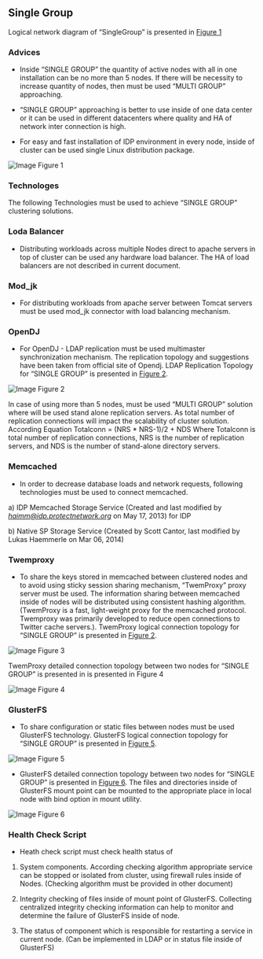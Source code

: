 ## Single Group

Logical network diagram of “SingleGroup” is presented in [Figure 1](../../../img/cluster/cluster.png)

### Advices

* Inside “SINGLE GROUP” the quantity of active nodes with all in one installation can
be no more than 5 nodes. If there will be necessity to increase quantity of nodes,
then must be used “MULTI GROUP” approaching.

* “SINGLE GROUP” approaching is better to use inside of one data center or it can be
used in different datacenters where quality and HA of network inter connection is
high.

* For easy and fast installation of IDP environment in every node, inside of cluster
can be used single Linux distribution package.


![Image](../../../img/cluster/cluster.png)
Figure 1



### Technologes

The following Technologies must be used to achieve “SINGLE GROUP” clustering
solutions.

### Loda Balancer

* Distributing workloads across multiple Nodes direct to apache servers in top
of cluster can be used any hardware load balancer. The HA of load balancers
are not described in current document.

### Mod_jk

* For distributing workloads from apache server between Tomcat servers must
be used mod_jk connector with load balancing mechanism.

### OpenDJ

* For OpenDJ - LDAP replication must be used multimaster synchronization
mechanism. The replication topology and suggestions have been taken from
official site of Opendj. LDAP Replication Topology for “SINGLE GROUP” is
presented in [Figure 2](../../../img/cluster/ldup.png).

![Image](../../../img/cluster/ldap.png)
Figure 2



In case of using more than 5 nodes, must be used “MULTI GROUP” solution where will be
used stand alone replication servers. As total number of replication connections will impact
the scalability of cluster solution.
According Equation Totalconn = (NRS * NRS-1)/2 + NDS
Where Totalconn is total number of replication connections, NRS is the number of replication
servers, and NDS is the number of stand-alone directory servers.

### Memcached

* In order to decrease database loads and network requests, following
technologies must be used to connect memcached.

a) IDP Memcached Storage Service (Created and last modified
by *haimm@idp.protectnetwork.org* on May 17, 2013) for IDP

b) Native SP Storage Service (Created by Scott Cantor, last modified
by Lukas Haemmerle on Mar 06, 2014)

### Twemproxy

* To share the keys stored in memcached between clustered nodes and to
avoid using sticky session sharing mechanism, “TwemProxy” proxy server
must be used. The information sharing between memcached inside of nodes
will be distributed using consistent hashing algorithm. (TwemProxy is a
fast, light-weight proxy for the memcached protocol. Twemproxy was
primarily developed to reduce open connections to Twitter cache servers.).
TwemProxy logical connection topology for “SINGLE GROUP” is presented in [Figure 2](../../../img/cluster/twemproxy.png).

![Image](../../../img/cluster/twemproxy.png)
Figure 3



TwemProxy detailed connection topology between two nodes for “SINGLE GROUP” is presented in is presented in Figure 4

![Image](../../../img/cluster/twemproxy2.png)
Figure 4



### GlusterFS

* To share configuration or static files between nodes must be used GlusterFS
technology. GlusterFS logical connection topology for “SINGLE GROUP” is
presented in [Figure 5](../../../img/cluster/glusterfs.png).

![Image](../../../img/cluster/glusterfs.png)
Figure 5



* GlusterFS detailed connection topology between two nodes for “SINGLE
GROUP” is presented in [Figure 6](../../../img/cluster/glusterfs.png). The files and directories inside of
GlusterFS mount point can be mounted to the appropriate place in local
node with bind option in mount utility.

![Image](../../../img/cluster/glusterfs2.png)
Figure 6



### Health Check Script

* Heath check script must check health status of

1) System components. According checking algorithm appropriate
service can be stopped or isolated from cluster, using firewall
rules inside of Nodes. (Checking algorithm must be provided in
other document)

2) Integrity checking of files inside of mount point of GlusterFS.
Collecting centralized integrity checking information can help to
monitor and determine the failure of GlusterFS inside of node.

3) The status of component which is responsible for restarting a
service in current node. (Can be implemented in LDAP or in status
file inside of GlusterFS)


